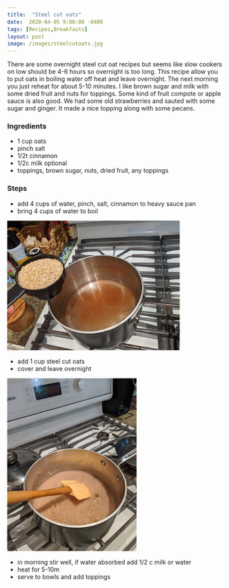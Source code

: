 ```yaml
---
title:  "Steel cut oats"
date:  2020-04-05 9:00:00 -0400
tags: [Recipes,Breakfasts]
layout: post
image: /images/steelcutoats.jpg
---
```

There are some overnight steel cut oat recipes but seems like slow
cookers on low should be 4-6 hours so overnight is too long.  This
recipe allow you to put oats in boiling water off heat and leave
overnight.  The next morning you just reheat for about 5-10 minutes.
I like brown sugar and milk with some dried fruit and nuts for toppings.
Some kind of fruit compote or apple sauce is also good.  We had some old strawberries
and sauted with some sugar and ginger.  It made a nice topping along with some
pecans.

### Ingredients
- 1 cup oats
- pinch salt
- 1/2t cinnamon
- 1/2c milk optional
- toppings, brown sugar, nuts, dried fruit, any toppings

### Steps
- add 4 cups of water, pinch, salt, cinnamon to heavy sauce pan
- bring 4 cups of water to boil

![add oats to boiling water](/images/steelcutoats1.jpg)

- add 1 cup steel cut oats
- cover and leave overnight

![oats simmering](/images/steelcutoats2.jpg)

- in morning stir well, if water absorbed add 1/2 c milk or water
- heat for 5-10m
- serve to bowls and add toppings
